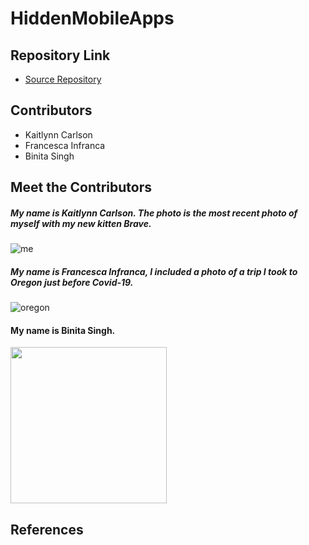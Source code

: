 # HiddenMobileApps

## Repository Link

- [Source Repository](https://github.com/francescainfranca/HiddenMobileApps)

## Contributors
- Kaitlynn Carlson
- Francesca Infranca
- Binita Singh

## Meet the Contributors
##### My name is Kaitlynn Carlson. The photo is the most recent photo of myself with my new kitten Brave.
![me](https://user-images.githubusercontent.com/54418804/95148267-86784200-0748-11eb-9b78-111574224372.jpg)

##### My name is Francesca Infranca, I included a photo of a trip I took to Oregon just before Covid-19.
![oregon](https://user-images.githubusercontent.com/54380721/95278409-bb05ff80-0815-11eb-87fc-75ac887c1050.jpg)

#### My name is Binita Singh.

<img src="https://github.com/francescainfranca/HiddenMobileApps/blob/main/images/IMG_20191215_151444_360.jpg" width="250">

## References



